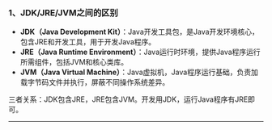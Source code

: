### 1、JDK/JRE/JVM之间的区别

- **JDK（Java Development Kit）**：Java开发工具包，是Java开发环境核心，包含JRE和开发工具，用于开发Java程序。
- **JRE（Java Runtime Environment）**：Java运行时环境，提供Java程序运行所需组件，包括JVM和核心类库。
- **JVM（Java Virtual Machine）**：Java虚拟机，Java程序运行基础，负责加载字节码文件并执行，屏蔽不同操作系统差异。 

三者关系：JDK包含JRE，JRE包含JVM。开发用JDK，运行Java程序有JRE即可。 

---

